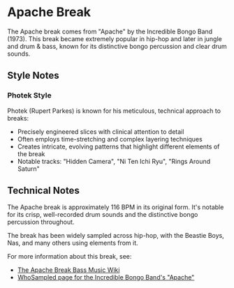# Apache Break

The Apache break comes from "Apache" by the Incredible Bongo Band (1973). This break became extremely popular in hip-hop and later in jungle and drum & bass, known for its distinctive bongo percussion and clear drum sounds.

## Style Notes

### Photek Style
Photek (Rupert Parkes) is known for his meticulous, technical approach to breaks:
- Precisely engineered slices with clinical attention to detail
- Often employs time-stretching and complex layering techniques
- Creates intricate, evolving patterns that highlight different elements of the break
- Notable tracks: "Hidden Camera", "Ni Ten Ichi Ryu", "Rings Around Saturn"

## Technical Notes

The Apache break is approximately 116 BPM in its original form. It's notable for its crisp, well-recorded drum sounds and the distinctive bongo percussion throughout.

The break has been widely sampled across hip-hop, with the Beastie Boys, Nas, and many others using elements from it.

For more information about this break, see:
- [The Apache Break Bass Music Wiki](https://www.bassmusicwiki.com/apache-break/)
- [WhoSampled page for the Incredible Bongo Band's "Apache"](https://www.whosampled.com/The-Incredible-Bongo-Band/Apache/)